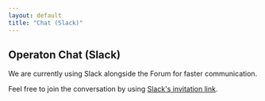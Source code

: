 ```yaml
---
layout: default
title: "Chat (Slack)"
---
```


## Operaton Chat (Slack)

We are currently using Slack alongside the Forum for faster communication.

Feel free to join the conversation by using [Slack's invitation link](https://join.slack.com/t/operaton/shared_invite/zt-2v6umjt92-d2DRmsoR1fqDEVlJB5IkNA).
